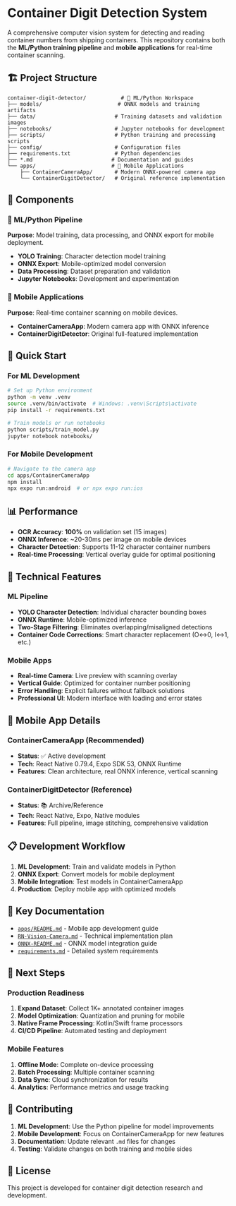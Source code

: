 # Container Digit Detection System

A comprehensive computer vision system for detecting and reading container numbers from shipping containers. This repository contains both the **ML/Python training pipeline** and **mobile applications** for real-time container scanning.

## 🏗️ Project Structure

```
container-digit-detector/           # 🐍 ML/Python Workspace
├── models/                        # ONNX models and training artifacts
├── data/                         # Training datasets and validation images
├── notebooks/                    # Jupyter notebooks for development
├── scripts/                      # Python training and processing scripts
├── config/                       # Configuration files
├── requirements.txt              # Python dependencies
├── *.md                         # Documentation and guides
└── apps/                        # 📱 Mobile Applications
    ├── ContainerCameraApp/       # Modern ONNX-powered camera app
    └── ContainerDigitDetector/   # Original reference implementation
```

## 🎯 Components

### 🐍 ML/Python Pipeline
**Purpose**: Model training, data processing, and ONNX export for mobile deployment.

- **YOLO Training**: Character detection model training
- **ONNX Export**: Mobile-optimized model conversion
- **Data Processing**: Dataset preparation and validation
- **Jupyter Notebooks**: Development and experimentation

### 📱 Mobile Applications
**Purpose**: Real-time container scanning on mobile devices.

- **ContainerCameraApp**: Modern camera app with ONNX inference
- **ContainerDigitDetector**: Original full-featured implementation

## 🚀 Quick Start

### For ML Development
```bash
# Set up Python environment
python -m venv .venv
source .venv/bin/activate  # Windows: .venv\Scripts\activate
pip install -r requirements.txt

# Train models or run notebooks
python scripts/train_model.py
jupyter notebook notebooks/
```

### For Mobile Development
```bash
# Navigate to the camera app
cd apps/ContainerCameraApp
npm install
npx expo run:android  # or npx expo run:ios
```

## 📊 Performance

- **OCR Accuracy**: **100%** on validation set (15 images)
- **ONNX Inference**: ~20-30ms per image on mobile devices
- **Character Detection**: Supports 11-12 character container numbers
- **Real-time Processing**: Vertical overlay guide for optimal positioning

## 🔧 Technical Features

### ML Pipeline
- **YOLO Character Detection**: Individual character bounding boxes
- **ONNX Runtime**: Mobile-optimized inference
- **Two-Stage Filtering**: Eliminates overlapping/misaligned detections
- **Container Code Corrections**: Smart character replacement (O↔0, I↔1, etc.)

### Mobile Apps
- **Real-time Camera**: Live preview with scanning overlay
- **Vertical Guide**: Optimized for container number positioning
- **Error Handling**: Explicit failures without fallback solutions
- **Professional UI**: Modern interface with loading and error states

## 📱 Mobile App Details

### ContainerCameraApp (Recommended)
- **Status**: ✅ Active development
- **Tech**: React Native 0.79.4, Expo SDK 53, ONNX Runtime
- **Features**: Clean architecture, real ONNX inference, vertical scanning

### ContainerDigitDetector (Reference)
- **Status**: 📚 Archive/Reference
- **Tech**: React Native, Expo, Native modules
- **Features**: Full pipeline, image stitching, comprehensive validation

## 📋 Development Workflow

1. **ML Development**: Train and validate models in Python
2. **ONNX Export**: Convert models for mobile deployment
3. **Mobile Integration**: Test models in ContainerCameraApp
4. **Production**: Deploy mobile app with optimized models

## 🔗 Key Documentation

- [`apps/README.md`](apps/README.md) - Mobile app development guide
- [`RN-Vision-Camera.md`](RN-Vision-Camera.md) - Technical implementation plan
- [`ONNX-README.md`](ONNX-README.md) - ONNX model integration guide
- [`requirements.md`](requirements.md) - Detailed system requirements

## 🎯 Next Steps

### Production Readiness
1. **Expand Dataset**: Collect 1K+ annotated container images
2. **Model Optimization**: Quantization and pruning for mobile
3. **Native Frame Processing**: Kotlin/Swift frame processors
4. **CI/CD Pipeline**: Automated testing and deployment

### Mobile Features
1. **Offline Mode**: Complete on-device processing
2. **Batch Processing**: Multiple container scanning
3. **Data Sync**: Cloud synchronization for results
4. **Analytics**: Performance metrics and usage tracking

## 🤝 Contributing

1. **ML Development**: Use the Python pipeline for model improvements
2. **Mobile Development**: Focus on ContainerCameraApp for new features
3. **Documentation**: Update relevant `.md` files for changes
4. **Testing**: Validate changes on both training and mobile sides

## 📄 License

This project is developed for container digit detection research and development. 